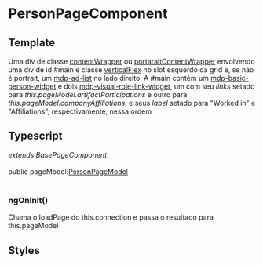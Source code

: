 # PersonPageComponent

## Template
Uma div de classe [contentWrapper](/Docs/src/Styles.md#.contentWrapper) ou [portaraitContentWrapper](/Docs/src/Styles.md#.contentWrapperPortrait) envolvendo uma div de id #main e classe [verticalFlex](/Docs/src/Styles.md#.verticalFlex) no slot esquerdo da grid e, se não é portrait, um [mdp-ad-list](/Docs/src/app/components/structure/AdList.md) no lado direito. A #main contém um [mdp-basic-person-widget](/Docs/src/app/components/widgets/BasicPersonWidget.md) e dois [mdp-visual-role-link-widget](/Docs/src/app/components/widgets/VisualLabelLinkWidget.md), um com seu *links* setado para *this.pageModel.artifactParticipations* e outro para *this.pageModel.companyAffiliations*, e seus *label* setado para "Worked in" e "Affiliations", respectivamente, nessa ordem
## Typescript
*extends BasePageComponent*<br><br>
public pageModel:[PersonPageModel](/Docs/src/app/models/pages/PersonPageModel.md)<br><br>
### ngOnInit()
Chama o loadPage do this.connection e passa o resultado para this.pageModel
## Styles